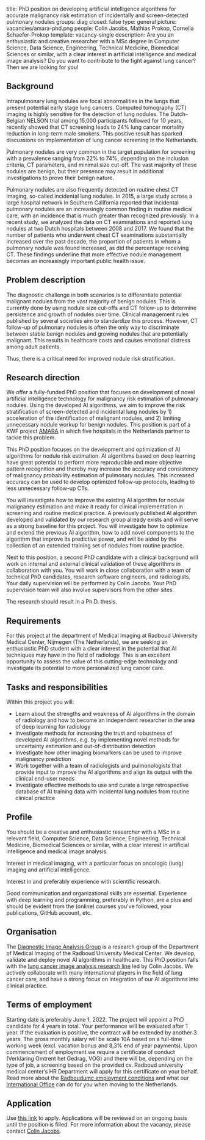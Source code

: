 title: PhD position on developing artificial intelligence algorithms for accurate malignancy risk estimation of incidentally and screen-detected pulmonary nodules
groups: diag
closed: false
type: general 
picture: vacancies/amara-phd.png
people: Colin Jacobs, Mathias Prokop, Cornelia Schaefer-Prokop
template: vacancy-single
description: Are you an enthusiastic and creative researcher with a MSc degree in Computer Science, Data Science, Engineering, Technical Medicine, Biomedical Sciences or similar, with a clear interest in artificial intelligence and medical image analysis? Do you want to contribute to the fight against lung cancer? Then we are looking for you!

## Background
Intrapulmonary lung nodules are focal abnormalities in the lungs that present potential early stage lung cancers. Computed tomography (CT) imaging is highly sensitive for the detection of lung nodules. The Dutch-Belgian NELSON trial among 15,000 participants followed for 10 years, recently showed that CT screening leads to 24% lung cancer mortality reduction in long-term male smokers. This positive result has sparked discussions on implementation of lung cancer screening in the Netherlands.

Pulmonary nodules are very common in the target population for screening with a prevalence ranging from 22% to 74%, depending on the inclusion criteria, CT parameters, and minimal size cut-off. The vast majority of these nodules are benign, but their presence may result in additional investigations to prove their benign nature. 

Pulmonary nodules are also frequently detected on routine chest CT imaging, so-called incidental lung nodules. In 2015, a large study across a large hospital network in Southern California reported that incidental pulmonary nodules are an increasingly common finding in routine medical care, with an incidence that is much greater than recognized previously. In a recent study, we analyzed the data on CT examinations and reported lung nodules at two Dutch hospitals between 2008 and 2017. We found that the number of patients who underwent chest CT examinations substantially increased over the past decade, the proportion of patients in whom a pulmonary nodule was found increased, as did the percentage receiving CT. These findings underline that more effective nodule management becomes an increasingly important public health issue.

## Problem description
The diagnostic challenge in both scenarios is to differentiate potential malignant nodules from the vast majority of benign nodules. This is currently done by using nodule size cut-offs and CT follow-up to determine persistence and growth of nodules over time. Clinical management rules published by several societies aim to standardize this process. However, CT follow-up of pulmonary nodules is often the only way to discriminate between stable benign nodules and growing nodules that are potentially malignant. This results in healthcare costs and causes emotional distress among adult patients.

Thus, there is a critical need for improved nodule risk stratification. 

## Research direction
We offer a fully-funded PhD position that focuses on development of novel artificial intelligence technology for malignancy risk estimation of pulmonary nodules. Using the developed AI algorithms, we aim to improve the risk stratification of screen-detected and incidental lung nodules by 1) acceleration of the identification of malignant nodules, and 2) limiting unnecessary nodule workup for benign nodules. This position is part of a KWF project [AMARA](https://www.diagnijmegen.nl/projects/amara/) in which five hospitals in the Netherlands partner to tackle this problem.

This PhD position focuses on the development and optimization of AI algorithms for nodule risk estimation. AI algorithms based on deep learning have great potential to perform more reproducible and more objective pattern recognition and thereby may increase the accuracy and consistency of malignancy probability estimation of pulmonary nodules. This increased accuracy can be used to develop optimized follow-up protocols, leading to less unnecessary follow-up CTs.

You will investigate how to improve the existing AI algorithm for nodule malignancy estimation and make it ready for clinical implementation in screening and routine medical practice. A previously published AI algorithm developed and validated by our research group already exists and will serve as a strong baseline for this project. You will investigate how to optimize and extend the previous AI algorithm, how to add novel components to the algorithm that improve its predictive power, and will be aided by the collection of an extended training set of nodules from routine practice.

Next to this position, a second PhD candidate with a clinical background will work on internal and external clinical validation of these algorithms in collaboration with you. You will work in close collaboration with a team of technical PhD candidates, research software engineers, and radiologists. Your daily supervision will be performed by Colin Jacobs. Your PhD supervision team will also involve supervisors from the other sites.

The research should result in a Ph.D. thesis.

## Requirements
For this project at the department of Medical Imaging at Radboud University Medical Center, Nijmegen (The Netherlands), we are seeking an enthusiastic PhD student with a clear interest in the potential that AI techniques may have in the field of radiology. This is an excellent opportunity to assess the value of this cutting-edge technology and investigate its potential to more personalized lung cancer care.

## Tasks and responsibilities
Within this project you will:

* Learn about the strengths and weakness of AI algorithms in the domain of radiology and how to become an independent researcher in the area of deep learning for radiology
* Investigate methods for increasing the trust and robustness of developed AI algorithms, e.g. by implementing novel methods for uncertainty estimation and out-of-distribution detection
* Investigate how other imaging biomarkers can be used to improve malignancy prediction
* Work together with a team of radiologists and pulmonologists that provide input to improve the AI algorithms and align its output with the clinical end-user needs
* Investigate effective methods to use and curate a large retrospective database of AI training data with incidental lung nodules from routine clinical practice

## Profile
You should be a creative and enthusiastic researcher with a MSc in a relevant field, Computer Science, Data Science, Engineering, Technical Medicine, Biomedical Sciences or similar, with a clear interest in artificial intelligence and medical image analysis.

Interest in medical imaging, with a particular focus on oncologic (lung) imaging and artificial intelligence.

Interest in and preferably experience with scientific research. 

Good communication and organizational skills are essential. Experience with deep learning and programming, preferably in Python, are a plus and should be evident from the (online) courses you've followed, your publications, GitHub account, etc.

## Organisation
The [Diagnostic Image Analysis Group](http://www.diagnijmegen.nl) is a research group of the Department of Medical Imaging of the Radboud University Medical Center.  We develop, validate and deploy novel AI algorithms in healthcare. This PhD position falls with the [lung cancer image analysis research line](https://www.diagnijmegen.nl/research/lung-cancer-image-analysis/) led by Colin Jacobs. We actively collaborate with many international players in the field of lung cancer care, and have a strong focus on integration of our AI algorithms into clinical practice.

## Terms of employment
Starting date is preferably June 1, 2022.
The project will appoint a PhD candidate for 4 years in total. Your performance will be evaluated after 1 year. If the evaluation is positive, the contract will be extended by another 3 years.
The gross monthly salary will be scale 10A based on a full-time working week (excl. vacation bonus and 8,3% end of year payments). 
Upon commencement of employment we require a certificate of conduct (Verklaring Omtrent het Gedrag, VOG) and there will be, depending on the type of job, a screening based on the provided cv. Radboud university medical center’s HR Department will apply for this certificate on your behalf.
Read more about the [Radboudumc employment conditions](http://www.radboudumc.nl/en/working-at/terms-and-conditions) and what our [International Office](https://www.radboudumc.nl/en/working-at/international-office) can do for you when moving to the Netherlands.

## Application
Use [this link](https://www.radboudumc.nl/en/vacancies/114381-phd-candidate-developing-artificial-intelligence-algorithms-for-accurate-malignancy-risk-esti) to apply.
Applications will be reviewed on an ongoing basis until the position is filled.
For more information about the vacancy, please contact [Colin Jacobs](https://www.diagnijmegen.nl/people/colin-jacobs/). 
